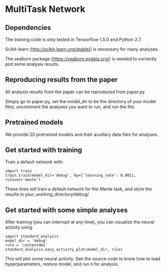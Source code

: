 # MultiTask Network

## Dependencies
The training code is only tested in Tensorflow 1.5.0 and Python 2.7.

Scikit-learn (http://scikit-learn.org/stable/) is necessary for many analyses.

The seaborn package (https://seaborn.pydata.org/) is needed to correctly
plot some analysis results.

## Reproducing results from the paper
All analysis results from the paper can be reproduced from paper.py

Simply go to paper.py, set the model_dir to be the directory of your 
model files, uncomment the analyses you want to run, and run the file.

## Pretrained models
We provide 20 pretrained models and their auxillary data files for
analyses.

## Get started with training
Train a default network with:

    import train
    train.train(model_dir='debug', hp={'learning_rate': 0.001}, ruleset='mante')

These lines will train a default network for the Mante task, and store the
results in your_working_directory/debug/

## Get started with some simple analyses
After training (you can interrupt at any time), you can visualize the neural
activity using

    import standard_analysis
    model_dir = 'debug'
    rule = 'contextdm1'
    standard_analysis.easy_activity_plot(model_dir, rule)

This will plot some neural activity. See the source code to know how to load
hyperparameters, restore model, and run it for analysis.